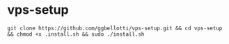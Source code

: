 # vps-setup

``` shell
git clone https://github.com/ggbellotti/vps-setup.git && cd vps-setup && chmod +x .install.sh && sudo ./install.sh
```